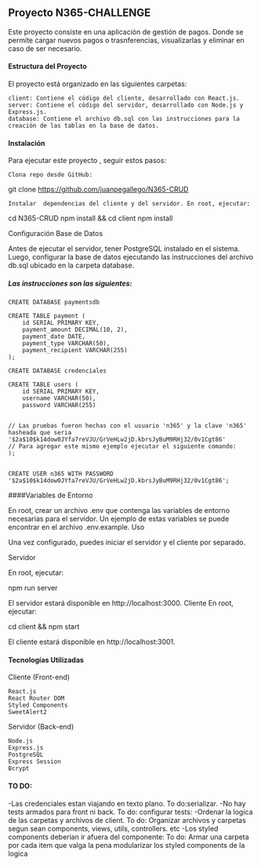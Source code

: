 ## Proyecto N365-CHALLENGE

Este proyecto consiste en una aplicación  de gestión de pagos. Donde se permite cargar nuevos pagos o trasnferencias, visualizarlas y eliminar en caso de ser necesario.


#### Estructura del Proyecto

El proyecto está organizado en las siguientes carpetas:

    client: Contiene el código del cliente, desarrollado con React.js.
    server: Contiene el código del servidor, desarrollado con Node.js y Express.js.
    database: Contiene el archivo db.sql con las instrucciones para la creación de las tablas en la base de datos.

#### Instalación

Para ejecutar este proyecto , seguir estos pasos:

    Clona repo desde GitHub:

git clone https://github.com/juanpegallego/N365-CRUD

    Instalar  dependencias del cliente y del servidor. En root, ejecutar:

cd N365-CRUD
npm install && cd client npm install

Configuración
Base de Datos

Antes de ejecutar el servidor, tener PostgreSQL instalado en el sistema. Luego,  configurar la base de datos ejecutando las instrucciones del archivo db.sql ubicado en la carpeta database.

##### Las instrucciones son las siguientes:



```
CREATE DATABASE paymentsdb

CREATE TABLE payment (
    id SERIAL PRIMARY KEY,
    payment_amount DECIMAL(10, 2), 
    payment_date DATE, 
    payment_type VARCHAR(50), 
    payment_recipient VARCHAR(255) 
);  

CREATE DATABASE credenciales

CREATE TABLE users (
    id SERIAL PRIMARY KEY,
    username VARCHAR(50),
    password VARCHAR(255)


// Las pruebas fueron hechas con el usuario 'n365' y la clave 'n365' hasheada que seria '$2a$10$k14dow0JYfa7reVJU/GrVeHLw2jD.kbrsJyBuM9RHj32/0v1Cgt86'
// Para agregar este mismo ejemplo ejecutar el siguiente comando:
);


CREATE USER n365 WITH PASSWORD '$2a$10$k14dow0JYfa7reVJU/GrVeHLw2jD.kbrsJyBuM9RHj32/0v1Cgt86';
```





####Variables de Entorno

En root, crear un archivo .env que contenga las variables de entorno necesarias para el servidor. Un ejemplo de estas variables se puede encontrar en el archivo .env.example.
Uso

Una vez configurado, puedes iniciar el servidor y el cliente por separado.



Servidor

En root, ejecutar:

npm run server

El servidor estará disponible en http://localhost:3000.
Cliente
En root, ejecutar:

cd client && npm start

El cliente estará disponible en http://localhost:3001.




#### Tecnologías Utilizadas
Cliente (Front-end)

    React.js
    React Router DOM
    Styled Components
    SweetAlert2 

Servidor (Back-end)

    Node.js
    Express.js
    PostgreSQL
    Express Session
    Bcrypt

#### TO DO:

-Las credenciales estan viajando en texto plano. To do:serializar.
-No hay tests armados para front ni back. To do: configurar tests:
-Ordenar la logica de las carpetas y archivos de client. To do: Organizar archivos y carpetas segun sean components, views, utils, controllers. etc
-Los styled components deberian ir afuera del componente: To do: Armar una carpeta por cada item que valga la pena modularizar los styled components de la logica
